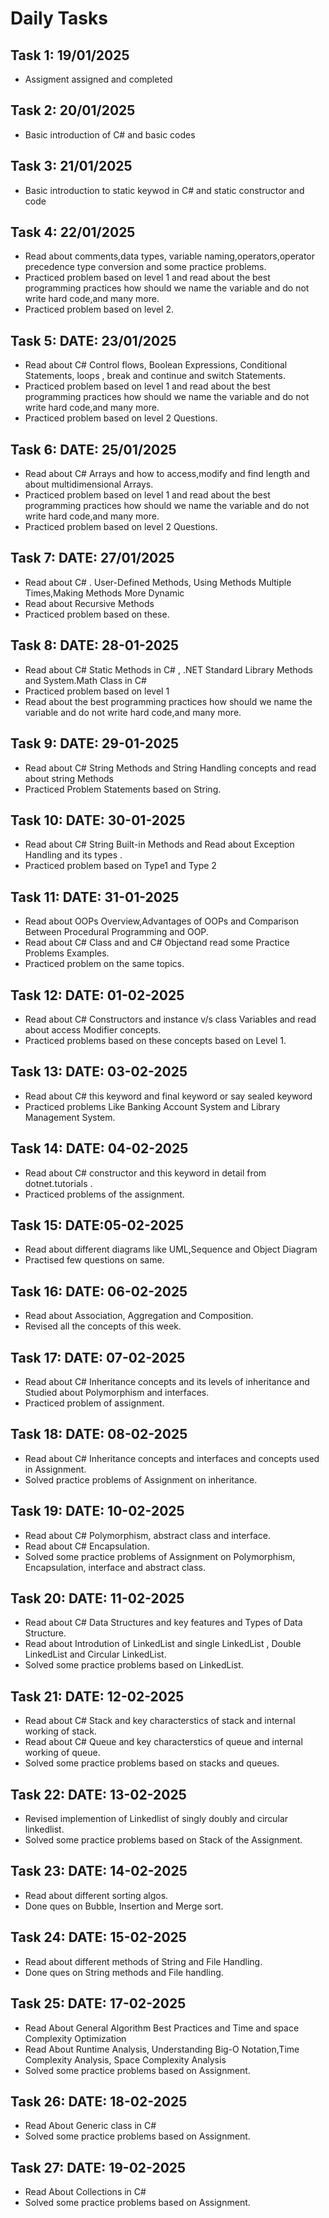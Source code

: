 # Daily Tasks 
</hr>

## Task 1: 19/01/2025 

* Assigment assigned and completed
  
## Task 2: 20/01/2025

* Basic introduction of C# and basic codes

## Task 3: 21/01/2025
* Basic introduction to static keywod in C# and static constructor and code

## Task 4: 22/01/2025
* Read about comments,data types, variable naming,operators,operator precedence type conversion and some practice problems.
* Practiced problem based on level 1 and read about the best programming practices how should we name the variable and do not write hard code,and many more.
* Practiced problem based on level 2.

## Task 5: DATE: 23/01/2025
* Read about C# Control flows, Boolean Expressions, Conditional Statements, loops , break and continue and switch Statements.
* Practiced problem based on level 1 and read about the best programming practices how should we name the variable and do not write hard code,and many more.
* Practiced problem based on level 2 Questions.

## Task 6: DATE: 25/01/2025
* Read about C# Arrays and how to access,modify and find length and about multidimensional Arrays.
* Practiced problem based on level 1 and read about the best programming practices how should we name the variable and do not write hard code,and many more.
* Practiced problem based on level 2 Questions.

## Task 7: DATE: 27/01/2025
* Read about C# . User-Defined Methods, Using Methods Multiple Times,Making Methods More Dynamic
* Read about Recursive Methods
* Practiced problem based on these.

## Task 8: DATE: 28-01-2025
* Read about C# Static Methods in C# , .NET Standard Library Methods and System.Math Class in C#
* Practiced problem based on level 1
* Read about the best programming practices how should we name the variable and do not write hard code,and many more.

## Task 9: DATE: 29-01-2025
* Read about C# String Methods and String Handling concepts and read about string Methods
* Practiced Problem Statements based on String.

## Task 10: DATE: 30-01-2025
* Read about C# String Built-in Methods and Read about Exception Handling and its types .
* Practiced problem based on Type1 and Type 2

## Task 11: DATE: 31-01-2025
* Read about OOPs Overview,Advantages of OOPs and Comparison Between Procedural Programming and OOP.
* Read about C# Class and and C# Objectand read some Practice Problems Examples.
* Practiced problem on the same topics.

## Task 12: DATE: 01-02-2025
* Read about C# Constructors and instance v/s class Variables and read about access Modifier concepts.
* Practiced problems based on these concepts based on Level 1.

## Task 13: DATE: 03-02-2025
* Read about C# this keyword and final keyword or say sealed keyword
* Practiced problems Like Banking Account System and Library Management System.

## Task 14: DATE: 04-02-2025
* Read about C# constructor and this keyword in detail from dotnet.tutorials .
* Practiced problems of the assignment.

## Task 15: DATE:05-02-2025
* Read about different diagrams like UML,Sequence and Object Diagram
* Practised few questions on same.

## Task 16: DATE: 06-02-2025
* Read about Association, Aggregation and Composition.
* Revised all the concepts of this week.

## Task 17: DATE: 07-02-2025
* Read about C# Inheritance concepts and its levels of inheritance and Studied about Polymorphism and interfaces.
* Practiced problem of assignment.

## Task 18: DATE: 08-02-2025
* Read about C# Inheritance concepts and interfaces and concepts used in Assignment.
* Solved practice problems of Assignment on inheritance.

## Task 19: DATE: 10-02-2025
* Read about C# Polymorphism, abstract class and interface.
* Read about C# Encapsulation.
* Solved some practice problems of Assignment on Polymorphism, Encapsulation, interface and abstract class.

## Task 20: DATE: 11-02-2025
* Read about C# Data Structures and key features and Types of Data Structure.
* Read about Introdution of LinkedList and single LinkedList , Double LinkedList and Circular LinkedList.
* Solved some practice problems based on LinkedList.

## Task 21: DATE: 12-02-2025
* Read about C# Stack and key characterstics of stack and internal working of stack.
* Read about C# Queue and key characterstics of queue and internal working of queue.
* Solved some practice problems based on stacks and queues.

## Task 22: DATE: 13-02-2025
* Revised implemention of Linkedlist of singly doubly and circular linkedlist.
* Solved some practice problems based on Stack of the Assignment.

## Task 23: DATE: 14-02-2025
* Read about different sorting algos.
* Done ques on Bubble, Insertion and Merge sort.

## Task 24: DATE: 15-02-2025
* Read about different methods of String and File Handling.
* Done ques on String methods and File handling.

## Task 25: DATE: 17-02-2025
* Read About General Algorithm Best Practices and Time and space Complexity Optimization
* Read About Runtime Analysis, Understanding Big-O Notation,Time Complexity Analysis, Space Complexity Analysis
* Solved some practice problems based on Assignment.

## Task 26: DATE: 18-02-2025
* Read About Generic class in C#
* Solved some practice problems based on Assignment.

## Task 27: DATE: 19-02-2025
* Read About Collections in C#
* Solved some practice problems based on Assignment.
